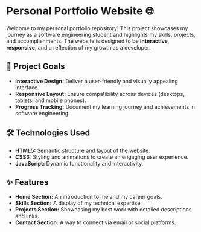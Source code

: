 # Personal Portfolio Website 🌐

Welcome to my personal portfolio repository! This project showcases my journey as a software engineering student and highlights my skills, projects, and accomplishments. The website is designed to be **interactive**, **responsive**, and a reflection of my growth as a developer.

## 🎯 Project Goals

- **Interactive Design:** Deliver a user-friendly and visually appealing interface.
- **Responsive Layout:** Ensure compatibility across devices (desktops, tablets, and mobile phones).
- **Progress Tracking:** Document my learning journey and achievements in software engineering.

## 🛠️ Technologies Used

- **HTML5:** Semantic structure and layout of the website.
- **CSS3:** Styling and animations to create an engaging user experience.
- **JavaScript:** Dynamic functionality and interactivity.

## ✨ Features

- **Home Section:** An introduction to me and my career goals.
- **Skills Section:** A display of my technical expertise.
- **Projects Section:** Showcasing my best work with detailed descriptions and links.
- **Contact Section:** A way to connect via email or social platforms.
